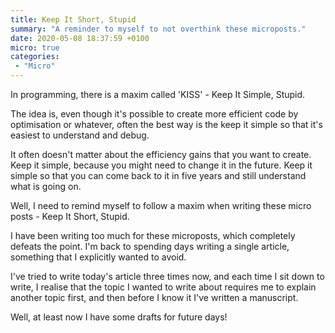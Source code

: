 ```yaml
---
title: Keep It Short, Stupid
summary: "A reminder to myself to not overthink these microposts."
date: 2020-05-08 18:37:59 +0100
micro: true
categories:
 - "Micro"
---
```

In programming, there is a maxim called 'KISS' - Keep It Simple, Stupid.

The idea is, even though it's possible to create more efficient code by optimisation or whatever, often the best way is the keep it simple so that it's easiest to understand and debug.

It often doesn't matter about the efficiency gains that you want to create. Keep it simple, because you might need to change it in the future. Keep it simple so that you can come back to it in five years and still understand what is going on.

Well, I need to remind myself to follow a maxim when writing these micro posts - Keep It Short, Stupid.

I have been writing too much for these microposts, which completely defeats the point. I'm back to spending days writing a single article, something that I explicitly wanted to avoid.

I've tried to write today's article three times now, and each time I sit down to write, I realise that the topic I wanted to write about requires me to explain another topic first, and then before I know it I've written a manuscript.

Well, at least now I have some drafts for future days!